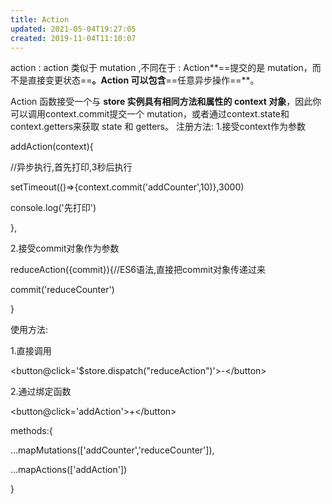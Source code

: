 ```yaml
---
title: Action
updated: 2021-05-04T19:27:05
created: 2019-11-04T11:10:07
---
```


action : action 类似于 mutation ,不同在于 : Action**==提交的是 mutation，而不是直接变更状态==**。Action 可以包含**==任意异步操作==**。

Action 函数接受一个与 **store 实例具有相同方法和属性的 context 对象**，因此你可以调用context.commit提交一个 mutation，或者通过context.state和context.getters来获取 state 和 getters。
注册方法:
1.接受context作为参数

addAction(context){

//异步执行,首先打印,3秒后执行

setTimeout(()=\>{context.commit('addCounter',10)},3000)

console.log('先打印')

},

2.接受commit对象作为参数

reduceAction({commit}){//ES6语法,直接把commit对象传递过来

commit('reduceCounter')

}

使用方法:

1.直接调用

\<button@click='\$store.dispatch("reduceAction")'\>-\</button\>

2.通过绑定函数

\<button@click='addAction'\>+\</button\>

methods:{

...mapMutations(\['addCounter','reduceCounter'\]),

...mapActions(\['addAction'\])

}

